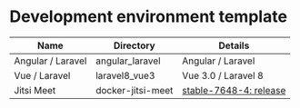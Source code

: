 # Development environment template

| Name              | Directory         | Details                    |
|-------------------|-------------------|----------------------------|
| Angular / Laravel | angular_laravel   | Angular / Laravel          |
| Vue / Laravel     | laravel8_vue3     | Vue 3.0 / Laravel 8        |
| Jitsi Meet        | docker-jitsi-meet | [stable-7648-4: release](https://github.com/jitsi/docker-jitsi-meet/releases/tag/stable-7648-4) |